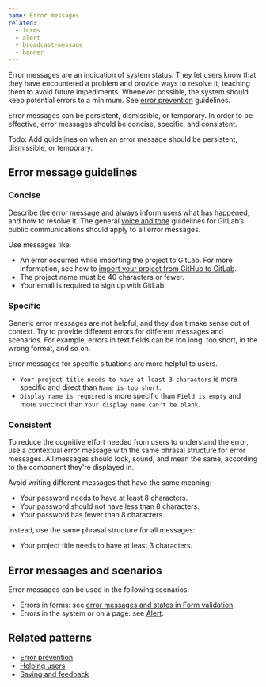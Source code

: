 ```yaml
---
name: Error messages
related:
  - forms
  - alert
  - broadcast-message
  - banner
---
```


Error messages are an indication of system status. They let users know that they have encountered a problem and provide ways to resolve it, teaching them to avoid future impediments. Whenever possible, the system should keep potential errors to a minimum. See [error prevention](/usability/error-prevention) guidelines.

Error messages can be persistent, dismissible, or temporary. In order to be effective, error messages should be concise, specific, and consistent.

Todo: Add guidelines on when an error message should be persistent, dismissible, or temporary.

## Error message guidelines

### Concise

Describe the error message and always inform users what has happened, and how to resolve it. The general [voice and tone](/content/voice-tone/#clear-error-messages) guidelines for GitLab’s public communications should apply to all error messages.

Use messages like:

- An error occurred while importing the project to GitLab. For more information, see how to [import your project from GitHub to GitLab](https://docs.gitlab.com/ee/user/project/import/github.html).
- The project name must be 40 characters or fewer.
- Your email is required to sign up with GitLab.

### Specific

Generic error messages are not helpful, and they don't make sense out of context. Try to provide different errors for different messages and scenarios. For example, errors in text fields can be too long, too short, in the wrong format, and so on.

Error messages for specific situations are more helpful to users.

- `Your project title needs to have at least 3 characters` is more specific and direct than `Name is too short`.
- `Display name is required` is more specific than `Field is empty` and more succinct than `Your display name can't be blank`.

### Consistent

To reduce the cognitive effort needed from users to understand the error, use a contextual error message with the same phrasal structure for error messages. All messages should look, sound, and mean the same, according to the component they're displayed in.

Avoid writing different messages that have the same meaning:

- Your password needs to have at least 8 characters.
- Your password should not have less than 8 characters.
- Your password has fewer than 8 characters.

Instead, use the same phrasal structure for all messages:

- Your project title needs to have at least 3 characters.

## Error messages and scenarios

Error messages can be used in the following scenarios:

- Errors in forms: see [error messages and states in Form validation](/components/forms#error-messages-and-states).
- Errors in the system or on a page: see [Alert](https://design.gitlab.com/components/alert).

## Related patterns

- [Error prevention](/usability/error-prevention)
- [Helping users](/usability/helping-users)
- [Saving and feedback](/product-foundations/saving-and-feedback)
